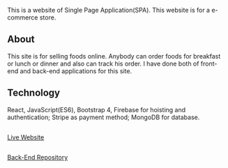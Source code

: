 This is a website of Single Page Application(SPA). This website is for a e-commerce store. 
## About 
This site is for selling foods online. Anybody can order foods for breakfast or lunch or dinner and also can track his order. I have done both of front-end and back-end applications for this site. 

## Technology
React, JavaScript(ES6), Bootstrap 4, Firebase for hoisting and authentication; Stripe as payment method; MongoDB for database.


## 
[Live Website](https://ema-john-practice.web.app/)

## 
[Back-End Repository](https://github.com/S-Delowar/node-mongo)

